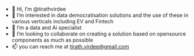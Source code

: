 - 👋 Hi, I’m @tirathvirdee
- 👀 I’m interested in data democratisation solutions and the use of these in various verticals including EV and Fintech
- 🌱 I’m a data and Ai specialist
- 💞️ I’m looking to collaborate on creating a solution based on opensource components as much as possible
- 📫 you can reach me at tirath.virdee@gmail.com

<!---
tirathvirdee/tirathvirdee is a ✨ special ✨ repository because its `README.md` (this file) appears on your GitHub profile.
You can click the Preview link to take a look at your changes.
--->
